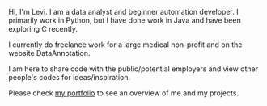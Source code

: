 Hi, I'm Levi. I am a data analyst and beginner automation developer. I primarily work in Python, but I have done work in Java and have been exploring C recently. 

I currently do freelance work for a large medical non-profit and on the website DataAnnotation.

I am here to share code with the public/potential employers and view other people's codes for ideas/inspiration. 

Please check [my portfolio](libardo667.github.io) to see an overview of me and my projects.
